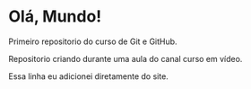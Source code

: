 # Olá, Mundo!
Primeiro repositorio do curso de Git e GitHub.

Repositorio criando durante uma aula do canal curso em vídeo.

Essa linha eu adicionei diretamente do site.
